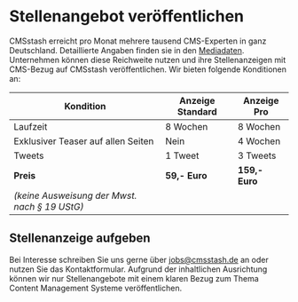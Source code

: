 # Stellenangebot veröffentlichen

CMSstash erreicht pro Monat mehrere tausend CMS-Experten in ganz Deutschland. Detaillierte Angaben finden sie in den [Mediadaten](/mediadaten). Unternehmen können diese Reichweite nutzen und ihre Stellenanzeigen mit CMS-Bezug auf CMSstash veröffentlichen. Wir bieten folgende Konditionen an:

| Kondition | Anzeige Standard | Anzeige Pro |
|-----------|-----------|----------|
| Laufzeit | 8 Wochen | 8 Wochen |
| Exklusiver Teaser auf allen Seiten | Nein | 4 Wochen |
| Tweets | 1 Tweet | 3 Tweets |
| __Preis__  | **59,- Euro** | **159,- Euro** |
| _(keine Ausweisung der Mwst. nach § 19 UStG)_ |  |  |

## Stellenanzeige aufgeben

Bei Interesse schreiben Sie uns gerne über [jobs@cmsstash.de](mailto:jobs@cmsstash.de) an oder nutzen Sie das Kontaktformular. Aufgrund der inhaltlichen Ausrichtung können wir nur Stellenangebote mit einem klaren Bezug zum Thema Content Management Systeme veröffentlichen.

